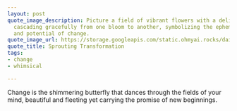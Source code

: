 ```yaml
---
layout: post
quote_image_description: Picture a field of vibrant flowers with a delicate butterfly
  cascading gracefully from one bloom to another, symbolizing the ephemeral beauty
  and potential of change.
quote_image_url: https://storage.googleapis.com/static.ohmyai.rocks/daily/2024-02-22.jpg
quote_title: Sprouting Transformation
tags:
- change
- whimsical

---
```


Change is the shimmering butterfly that dances through the fields of your mind, beautiful and fleeting yet carrying the promise of new beginnings.